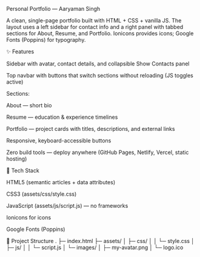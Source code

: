 Personal Portfolio — Aaryaman Singh

A clean, single-page portfolio built with HTML + CSS + vanilla JS. The layout uses a left sidebar for contact info and a right panel with tabbed sections for About, Resume, and Portfolio. Ionicons provides icons; Google Fonts (Poppins) for typography.

✨ Features

Sidebar with avatar, contact details, and collapsible Show Contacts panel

Top navbar with buttons that switch sections without reloading (JS toggles active)

Sections:

About — short bio

Resume — education & experience timelines

Portfolio — project cards with titles, descriptions, and external links

Responsive, keyboard-accessible buttons

Zero build tools — deploy anywhere (GitHub Pages, Netlify, Vercel, static hosting)

🧱 Tech Stack

HTML5 (semantic articles + data attributes)

CSS3 (assets/css/style.css)

JavaScript (assets/js/script.js) — no frameworks

Ionicons for icons

Google Fonts (Poppins)

📁 Project Structure
.
├─ index.html
├─ assets/
│  ├─ css/
│  │  └─ style.css
│  ├─ js/
│  │  └─ script.js
│  └─ images/
│     ├─ my-avatar.png
│     └─ logo.ico
